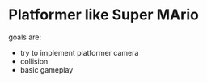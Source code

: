 # Platformer like Super MArio
goals are:
- try to implement platformer camera
- collision
- basic gameplay
